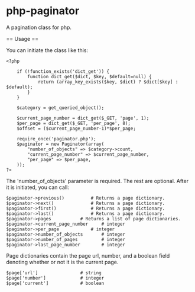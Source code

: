 # php-paginator
A pagination class for php.


== Usage ==

You can initiate the class like this:

    <?php
	
		if (!function_exists('dict_get')) {
			function dict_get($dict, $key, $default=null) {
				return (array_key_exists($key, $dict) ? $dict[$key] : $default);
			}
		}
		
		$category = get_queried_object();

		$current_page_number = dict_get($_GET, 'page', 1);
		$per_page = dict_get($_GET, 'per_page', 8);
		$offset = ($current_page_number-1)*$per_page;

		require_once('paginator.php');
		$paginator = new Paginator(array(
			"number_of_objects" => $category->count, 
			"current_page_number" => $current_page_number,
			"per_page" => $per_page,
		));
	?>

The 'number_of_objects' parameter is required.  The rest are optional.  After it is initiated, you can call:

	$paginator->previous()  		# Returns a page dictionary.
	$paginator->next()  			# Returns a page dictionary.
	$paginator->first()  			# Returns a page dictionary.
	$paginator->last()  			# Returns a page dictionary.
	$paginator->pages  			# Returns a list of page dictionaries.
	$paginator->current_page_number  	# integer
	$paginator->per_page  			# integer
	$paginator->number_of_objects  		# integer
	$paginator->number_of_pages  		# integer
	$paginator->last_page_number  		# integer
	
Page dictionaries contain the page url, number, and a boolean field denoting whether or not it is the current page.

	$page['url']  				# string
	$page['number']  			# integer
	$page['current']  			# boolean
